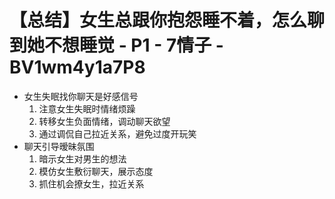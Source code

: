 # 【总结】女生总跟你抱怨睡不着，怎么聊到她不想睡觉 - P1 - 7情子 - BV1wm4y1a7P8

-   女生失眠找你聊天是好感信号
    1.  注意女生失眠时情绪烦躁
    2.  转移女生负面情绪，调动聊天欲望
    3.  通过调侃自己拉近关系，避免过度开玩笑
-   聊天引导暧昧氛围
    1.  暗示女生对男生的想法
    2.  模仿女生敷衍聊天，展示态度
    3.  抓住机会撩女生，拉近关系